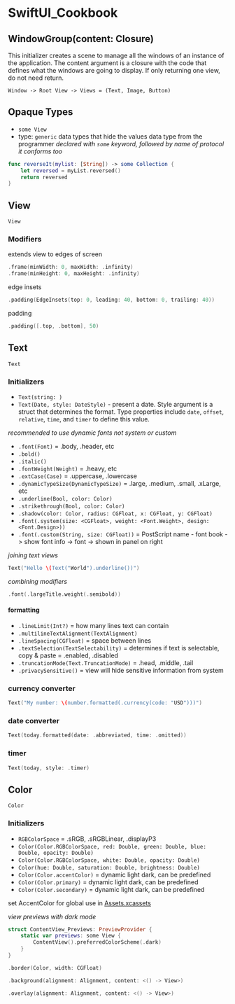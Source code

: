 # SwiftUI_Cookbook
 
## WindowGroup(content: Closure)
This initializer creates a scene to manage all the windows of an instance of the application. The content argument is a closure with the code that defines what the windows are going to display. If only returning one view, do not need return.

`Window -> Root View -> Views = (Text, Image, Button)`

## Opaque Types
* `some View` 
* type: `generic`
data types that hide the values data type from the programmer
*declared with `some` keyword, followed by name of protocol it conforms too*

```swift 
func reverseIt(mylist: [String]) -> some Collection {
    let reversed = myList.reversed()
    return reversed
}
```

## View 

`View`

### Modifiers 

extends view to edges of screen 
```swift
.frame(minWidth: 0, maxWidth: .infinity)
.frame(minHeight: 0, maxHeight: .infinity)
```
edge insets 
```swift
.padding(EdgeInsets(top: 0, leading: 40, bottom: 0, trailing: 40))
```

padding
```swift
.padding([.top, .bottom], 50)
```


## Text

 `Text`

### Initializers 

* `Text(string: )`
* `Text(Date, style: DateStyle)` - present a date. Style argument is a struct that determines the format. Type properties include `date`, `offset`, `relative`, `time`, and `timer` to define this value.

*recommended to use dynamic fonts not system or custom*

* `.font(Font)` = .body, .header, etc
* `.bold()`
* `.italic()`
* `.fontWeight(Weight)` = .heavy, etc
* `.extCase(Case)` = .uppercase, .lowercase 
* `.dynamicTypeSize(DynamicTypeSize)` = .large, .medium, .small, .xLarge, etc
* `.underline(Bool, color: Color)`
* `.strikethrough(Bool, color: Color)`
* `.shadow(color: Color, radius: CGFloat, x: CGFloat, y: CGFloat)`
* `.font(.system(size: <CGFloat>, weight: <Font.Weight>, design: <Font.Design>))`
* `.font(.custom(String, size: CGFloat))` = PostScript name - font book -> show font info -> font -> shown in panel on right 
  

 *joining text views* 
```swift 
Text("Hello \(Text("World").underline())")
```

*combining modifiers*
```swift
.font(.largeTitle.weight(.semibold))
```

#### formatting 
* `.lineLimit(Int?)` = how many lines text can contain
* `.multilineTextAlignment(TextAlignment)`
* `.lineSpacing(CGFloat)` = space between lines 
* `.textSelection(TextSelectability)` = determines if text is selectable, copy & paste = .enabled, .disabled
* `.truncationMode(Text.TruncationMode)` = .head, .middle, .tail
* `.privacySensitive()` = view will hide sensitive information from system 
  
### currency converter 
```swift 
Text("My number: \(number.formatted(.currency(code: "USD")))")
```

### date converter
```swift
Text(today.formatted(date: .abbreviated, time: .omitted))
```

### timer 
```swift
Text(today, style: .timer)
```


## Color 

 `Color`

 ### Initializers 

* `RGBColorSpace` = .sRGB, .sRGBLinear, .displayP3
* `Color(Color.RGBColorSpace, red: Double, green: Double, blue: Double, opacity: Double)` 
* `Color(Color.RGBColorSpace, white: Double, opacity: Double)`
* `Color(hue: Double, saturation: Double, brightness: Double)` 
* `Color(Color.accentColor)` = dynamic light dark, can be predefined 
* `Color(Color.primary)` = dynamic light dark, can be predefined 
* `Color(Color.secondary)` = dynamic light dark, can be predefined 

set AccentColor for global use in [Assets.xcassets](SwiftUI_Cookbook/SwiftUI_Cookbook/Assets.xcassets) 

*view previews with dark mode*

```swift
struct ContentView_Previews: PreviewProvider {
    static var previews: some View {
        ContentView().preferredColorScheme(.dark)
    }
}
```

```swift
.border(Color, width: CGFloat)
```

```swift
.background(alignment: Alignment, content: <() -> View>)
```

```swift
.overlay(alignment: Alignment, content: <() -> View>)
```

